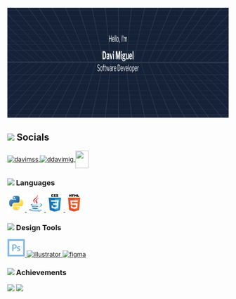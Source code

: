 <p align="center">
  <img height="250em" src="DaviHeader.gif"/>
</p>

<h2>
  <img width="25px" src="https://i.imgur.com/k70nBye.png" />
  Socials
</h2>

<p align="left">
<a href="https://linkedin.com/in/davimss" target="blank"> <img align="center" src="https://raw.githubusercontent.com/rahuldkjain/github-profile-readme-generator/master/src/images/icons/Social/linked-in-alt.svg" alt="davimss" height="30" width="40" /> </a> <a href="https://instagram.com/ddavimig" target="blank"> <img align="center" src="https://raw.githubusercontent.com/rahuldkjain/github-profile-readme-generator/master/src/images/icons/Social/instagram.svg" alt="ddavimig" height="30" width="40" /> </a>
<a href="mailto:davi00msantos@gmail.com" target="_blank">
  <img align="center" src="https://upload.wikimedia.org/wikipedia/commons/7/7e/Gmail_icon_%282020%29.svg" height="40" width="30" /> </a>
</p>

<h3>
<p align="left">
  <img width="30px" src="https://win98icons.alexmeub.com/icons/png/network_internet_pcs_installer-4.png" />
  Languages
</h3>

<p align="left"> <a href="https://www.python.org" target="_blank" rel="noreferrer"> <img src="https://raw.githubusercontent.com/devicons/devicon/master/icons/python/python-original.svg" alt="python" width="40" height="40"/> </a> <a href="https://www.java.com" target="_blank" rel="noreferrer"> <img src="https://raw.githubusercontent.com/devicons/devicon/master/icons/java/java-original.svg" alt="java" width="40" height="40"/> </a> <a href="https://www.w3schools.com/css/" target="_blank" rel="noreferrer"> <img src="https://raw.githubusercontent.com/devicons/devicon/master/icons/css3/css3-original-wordmark.svg" alt="css3" width="40" height="40"/> </a> <a href="https://www.w3.org/html/" target="_blank" rel="noreferrer"> <img src="https://raw.githubusercontent.com/devicons/devicon/master/icons/html5/html5-original-wordmark.svg" alt="html5" width="40" height="40"/> </a> </p>

<h3>
     <img width="30px" src="https://static.wikia.nocookie.net/logopedia/images/2/29/Microsoft_Paint_Logo_%281998-2001%29_%28Alternative%29.png/revision/latest/scale-to-width-down/250?cb=20200822232627" />
  Design Tools
</h3>

<a href="https://www.photoshop.com/en" target="_blank" rel="noreferrer"> <img src="https://raw.githubusercontent.com/devicons/devicon/master/icons/photoshop/photoshop-line.svg" alt="photoshop" width="40" height="40"/> </a> <a href="https://www.adobe.com/in/products/illustrator.html" target="_blank" rel="noreferrer"> <img src="https://www.vectorlogo.zone/logos/adobe_illustrator/adobe_illustrator-icon.svg" alt="illustrator" width="40" height="40"/> </a> <a href="https://www.figma.com/" target="_blank" rel="noreferrer"> <img src="https://www.vectorlogo.zone/logos/figma/figma-icon.svg" alt="figma" width="40" height="40"/> </a> </p>

  <h3>
     <img width="30px" src="https://win98icons.alexmeub.com/icons/png/world-2.png" />
  Achievements
</h3>  

<p>
  <img height="160em" src="https://github-readme-stats-sigma-five.vercel.app/api?username=davimss&show_icons=true&include_all_commits=true&count_private=true&theme=react&hide_border=true&bg_color=0D1117&title_color=ffffff&icon_color=c2f0ff">
  <img height="120em" src="https://github-readme-stats-sigma-five.vercel.app/api/top-langs/?username=davimss&langs_count=10&layout=compact&theme=dark&hide_border=true&bg_color=0D1117&title_color=ffffff&icon_color=eafaff">
</p>
